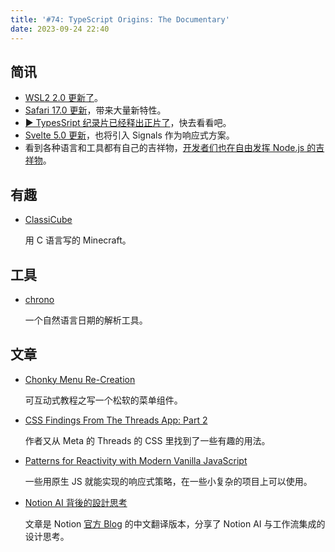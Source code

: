 ```yaml
---
title: '#74: TypeScript Origins: The Documentary'
date: 2023-09-24 22:40
---
```




## 简讯

- [WSL2 2.0 更新了](https://github.com/microsoft/WSL/releases/tag/2.0.0)。
- [Safari 17.0 更新](https://webkit.org/blog/14445/webkit-features-in-safari-17-0/)，带来大量新特性。
- [▶ TypesSript 纪录片已经释出正片了](https://www.youtube.com/watch?v=U6s2pdxebSo)，快去看看吧。
- [Svelte 5.0 更新](https://svelte.dev/blog/runes)，也将引入 Signals 作为响应式方案。
- 看到各种语言和工具都有自己的吉祥物，[开发者们也在自由发挥 Node.js 的吉祥物](https://github.com/nodejs/admin/issues/828)。

## 有趣

- [ClassiCube](https://github.com/UnknownShadow200/ClassiCube)
  
    用 C 语言写的 Minecraft。
    

## 工具

- [chrono](https://github.com/wanasit/chrono)
  
    一个自然语言日期的解析工具。
    

## 文章

- [Chonky Menu Re-Creation](https://www.nathanmanousos.com/posts/chonky-menu)
  
    可互动式教程之写一个松软的菜单组件。
    
- [CSS Findings From The Threads App: Part 2](https://ishadeed.com/article/threads-app-css-part-2/)
  
    作者又从 Meta 的 Threads 的 CSS 里找到了一些有趣的用法。 
    
- [Patterns for Reactivity with Modern Vanilla JavaScript](https://frontendmasters.com/blog/vanilla-javascript-reactivity/)
  
    一些用原生 JS 就能实现的响应式策略，在一些小复杂的项目上可以使用。
    
- [Notion AI 背後的設計思考](https://www.notion.so/Notion-AI-9a2bb628b4ea453f9cd8799fcfbd61da?pvs=21)
  
    文章是 Notion [官方 Blog](https://www.notion.so/blog/the-design-thinking-behind-notion-ai) 的中文翻译版本，分享了 Notion AI 与工作流集成的设计思考。
